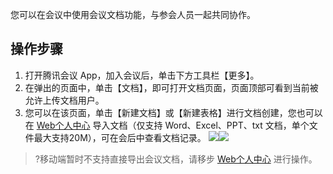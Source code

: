 您可以在会议中使用会议文档功能，与参会人员一起共同协作。


## 操作步骤
1. 打开腾讯会议 App，加入会议后，单击下方工具栏【更多】。
2. 在弹出的页面中，单击【文档】，即可打开文档页面，页面顶部可看到当前被允许上传文档用户。
3. 您可以在该页面，单击【新建文档】或【新建表格】进行文档创建，您也可以在 [Web个人中心](https://meeting.tencent.com/) 导入文档（仅支持 Word、Excel、PPT、txt 文档，单个文件最大支持20M），可在会后中查看文档记录。
![](https://main.qcloudimg.com/raw/2fcabaa36c07eda0364c4ebd6478a24f.png)![](https://main.qcloudimg.com/raw/4fbdc6d8632b75fc2920241a2f3dcbae.png)

>?移动端暂时不支持直接导出会议文档，请移步 [Web个人中心](https://meeting.tencent.com/) 进行操作。

